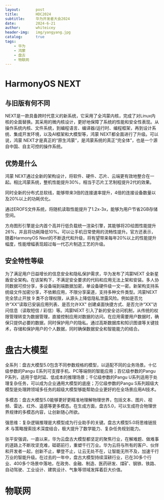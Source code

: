 ```yaml
---
layout:       post
title:        HDC2024
subtitle:     华为开发者大会2024
date:         2024-6-21
author:       whiteicey
header-img:   img/yangyang.jpg
catalog:      true
tags:
    - 华为
    - 鸿蒙
    - 盘古
    - 物联网
---
```


# HarmonyOS NEXT

## 与旧版有何不同

NEXT是一款具备跨时代意义的新系统，它采用了全鸿蒙内核，完成了对Linux内核的全面替换。其采用的微内核设计，更好地保障了系统的性能和安全性表现。从操作系统内核、文件系统，到编程语言、编译器/运行时、编程框架，再到设计系统、集成开发环境，以及AI框架和大模型等，鸿蒙 NEXT都全面进行了升级。可以说，鸿蒙 NEXT才是真正的“原生鸿蒙”，是鸿蒙系统的真正“完全体”，也是一个源自中国、自主可控的操作系统。

## 优势是什么

鸿蒙 NEXT通过全新的架构设计，将软件、硬件、芯片、云端更有效地整合在一起。相比鸿蒙系统，整机性能提升30%，相当于芯片工艺制程提升2代的效果。

同时全新的分布式总软线，能够带来3倍的连接速率提升，4倍的连接设备数量以及20%以上的功耗优化。

通过EROFS文件系统，将随机读取性能提升了1.2x-3x，能够为用户节省2GB存储空间。

方舟图形引擎是业内首个高并行低负载统一渲染引擎，其能够将2D绘图性能提升26%，并且将功耗降低10%。可以让手机日常使用的流畅性提升。官方还表示，随着HarmonyOS Next的不断迭代和升级，将有望带来每年20%以上的性能提升幅度，性能增幅表现超过每一代芯片制造工艺的升级。

## 安全特性等级

为了满足用户日益增长的信息安全和隐私保护需求，华为发布了鸿蒙NEXT 全新星盾安全架构。在该架构下，不满足安全要求的代码和应用无法上架和安装。多人协同数据可控分享，多设备端到端数据加密，单设备硬件级一文一密。新架构支持系统级文件加密分享，不依赖应用，不限分享渠道，支持多种文件类型。鸿蒙NEXT 完全禁止开放 9 类不合理权限，从源头上降低隐私泄露风险。例如是否允许“XX”读取已安装应用列表、是否允许XX" 创建桌面快捷方式、是否允许“XX”访问信息（读取短信 / 彩信）等。鸿蒙NEXT 引入了新的安全访问机制，从传统的权限管理转变为数据管理，直接控制应用对数据的访问。在应用需要用户数据时，确保只提供必要的数据，同时保护用户的隐私。通过高斯数据库和知识图谱等关键技术，存储和保护用户的个人数据，同时确保数据安全和智能能力的结合。




# 盘古大模型

全系列：盘古大模型5.0包含不同参数规格的模型，以适配不同的业务场景。十亿级参数的Pangu E系列可支撑手机、PC等端侧的智能应用；百亿级参数的Pangu P系列，适用于低时延、低成本的推理场景；千亿级参数的Pangu U系列适用于处理复杂任务，可以成为企业通用大模型的底座；万亿级参数的Pangu S系列超级大模型是处理跨领域多任务的超级大模型够能帮助企业更好的在全场景应用AI技术。

多模态：盘古大模型5.0能够更好更精准地理解物理世界，包括文本、图片、视频、雷达、红外、遥感等更多模态。在生成方面，盘古5.0，可以生成符合物理世界规律的多模态内容，让创新随心所欲。

强思维：复杂逻辑推理是大模型成为行业助手的关键。盘古大模型5.0将思维链技术 与策略搜索技术深度结合，极大提升了数学能力、复杂任务规划能力。

张平安强调，一直以来，华为云盘古大模型都坚定的聚焦行业，在解难题、做难事的道路上不断攻坚克难，砥砺前行，重塑千行万业。华为云将与所有的客户、伙伴和开发者一起，创新不止，攀登不止，让云无处不在，让智能无所不及，加速千行万业的智能升级。在过去的一年中，盘古大模型持续深耕行业，已在30多个行业、400多个场景中落地，在政务、金融、制造、医药研发、煤矿、钢铁、铁路、自动驾驶、工业设计、建筑设计、气象等领域发挥着巨大价值。

# 物联网